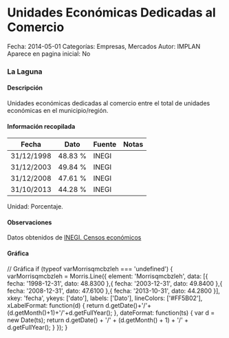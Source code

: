 Unidades Económicas Dedicadas al Comercio
=====

Fecha: 2014-05-01
Categorías: Empresas, Mercados
Autor: IMPLAN
Aparece en pagina inicial: No

### La Laguna

#### Descripción

Unidades económicas dedicadas al comercio entre el total de unidades económicas en el municipio/región.

<!-- break -->

#### Información recopilada

<table class="table table-hover table-bordered matriz">
  <thead>
    <tr><th>Fecha</th><th>Dato</th><th>Fuente</th><th>Notas</th></tr>
  </thead>
  <tbody>
    <tr><td class="centrado">31/12/1998</td><td class="derecha">48.83 %</td><td>INEGI</td><td></td></tr>
    <tr><td class="centrado">31/12/2003</td><td class="derecha">49.84 %</td><td>INEGI</td><td></td></tr>
    <tr><td class="centrado">31/12/2008</td><td class="derecha">47.61 %</td><td>INEGI</td><td></td></tr>
    <tr><td class="centrado">31/10/2013</td><td class="derecha">44.28 %</td><td>INEGI</td><td></td></tr>
  </tbody>
</table>

Unidad: Porcentaje.

#### Observaciones

Datos obtenidos de [INEGI. Censos económicos](http://www3.inegi.org.mx/sistemas/saic/)

#### Gráfica

<div id="Morrisqmcbzleh" class="grafica"></div>
  // Gráfica
  if (typeof varMorrisqmcbzleh === 'undefined') {
    varMorrisqmcbzleh = Morris.Line({
      element: 'Morrisqmcbzleh',
      data: [{ fecha: '1998-12-31', dato: 48.8300 },{ fecha: '2003-12-31', dato: 49.8400 },{ fecha: '2008-12-31', dato: 47.6100 },{ fecha: '2013-10-31', dato: 44.2800 }],
      xkey: 'fecha',
      ykeys: ['dato'],
      labels: ['Dato'],
      lineColors: ['#FF5B02'],
      xLabelFormat: function(d) { return d.getDate()+'/'+(d.getMonth()+1)+'/'+d.getFullYear(); },
      dateFormat: function(ts) { var d = new Date(ts); return d.getDate() + '/' + (d.getMonth() + 1) + '/' + d.getFullYear(); }
    });
  }
